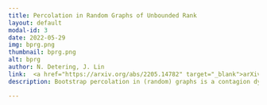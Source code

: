 ```yaml
---
title: Percolation in Random Graphs of Unbounded Rank
layout: default
modal-id: 3
date: 2022-05-29
img: bprg.png
thumbnail: bprg.png
alt: bprg
author: N. Detering, J. Lin
link:  <a href="https://arxiv.org/abs/2205.14782" target="_blank">arXiv:2205.14782</a>
description: Bootstrap percolation in (random) graphs is a contagion dynamics among a set of vertices with certain threshold levels. The process is started by a set of initially infected vertices, and an initially uninfected vertex with threshold k gets infected as soon as the number of its infected neighbors exceeds k. This process has been studied extensively in so called \textit{rank one} models. These models can generate random graphs with heavy-tailed degree sequences but they are not capable of clustering. In this paper, we treat a class of random graphs of unbounded rank which allow for extensive clustering. Our main result determines the final fraction of infected vertices as the fixed point of a non-linear operator defined on a suitable function space. We propose an algorithm that facilitates neural networks to calculate this fixed point efficiently. We further derive criteria based on the Fréchet derivative of the operator that allows one to determine whether small infections spread through the entire graph or rather stay local.

---
```

